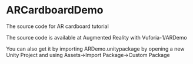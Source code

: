 # ARCardboardDemo
The source code for AR cardboard tutorial

The source code is available at Augmented Reality with Vuforia-1/ARDemo

You can also get it by importing ARDemo.unitypackage by opening a new Unity Project and using Assets->Import Package->Custom Package

